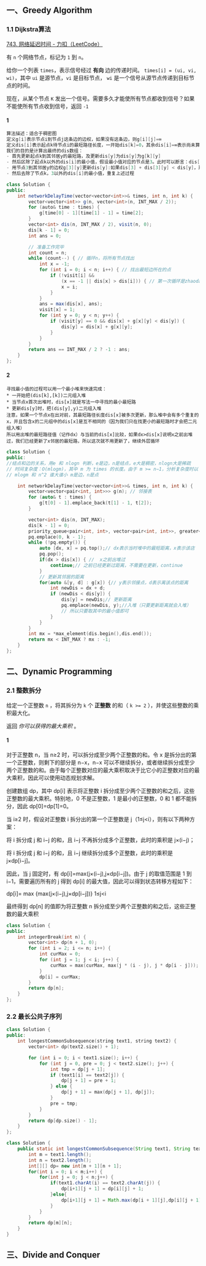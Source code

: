 ## 一、Greedy Algorithm

### 1.1 Dijkstra算法

[743. 网络延迟时间 - 力扣（LeetCode）](https://leetcode.cn/problems/network-delay-time/description/)

有 `n` 个网络节点，标记为 `1` 到 `n`。

给你一个列表 `times`，表示信号经过 **有向** 边的传递时间。 `times[i] = (ui, vi, wi)`，其中 `ui` 是源节点，`vi` 是目标节点， `wi` 是一个信号从源节点传递到目标节点的时间。

现在，从某个节点 `K` 发出一个信号。需要多久才能使所有节点都收到信号？如果不能使所有节点收到信号，返回 `-1` 

#### 1 

```cpp
算法描述：适合于稠密图
定义g[i]表示节点i到节点j这条边的边权，如果没有这条边，则g[i][j]=∞
定义dis[i]表示起点k待节点i的最短路径长度，一开始dis[k]=0，其余dis[i]=∞表示尚未算到
我们的目的是计算出最终的dis数组：
- 首先更新起点k到其邻居y的最短路，及更新dis[y]为dis[y]为g[k][y]
- 然后区除了起点k以外的dis[i]的最小值，假设最小值对应的节点是3。此时可以断言：dis[3]已经是k到3最短路径长度，不可能有其他k到3的路径更短
- 用节点3到其邻居y的边权g[3][y]更新dis[y]:如果dis[3] + dis[3][y] < dis[y]，那么更新dis[y]为dis[3] + g[3][y]，否则不更新
- 然后去除了节点k，3以外的dis[i]的最小值，重复上述过程
```

```java
class Solution {
public:
    int networkDelayTime(vector<vector<int>>& times, int n, int k) {
        vector<vector<int>> g(n, vector<int>(n, INT_MAX / 2));
        for (auto& time : times) {
            g[time[0] - 1][time[1] - 1] = time[2];
        }
        vector<int> dis(n, INT_MAX / 2), visit(n, 0);
        dis[k - 1] = 0;
        int ans = 0;

        // 准备工作完毕
        int count = n;
        while (count--) { // 循环n，将所有节点找出
            int x = -1;
            for (int i = 0; i < n; i++) { // 找出最短边所在的点
                if (!visit[i] &&
                    (x == -1 || dis[x] > dis[i])) { // 第一次循环是zhaodaok点
                    x = i;
                }
            }
            ans = max(dis[x], ans);
            visit[x] = 1;
            for (int y = 0; y < n; y++) {
                if (visit[y] == 0 && dis[x] + g[x][y] < dis[y]) {
                    dis[y] = dis[x] + g[x][y];
                }
            }
        }
        return ans == INT_MAX / 2 ? -1 : ans;
    }
};
```

#### 2 

```
寻找最小值的过程可以用一个最小堆来快速完成：
* 一开始把(dis[k],[k])二元组入堆
* 当节点x首次出堆时，dis[x]就是写法一中寻找的最小最短路
* 更新dis[y]时，把(dis[y],y)二元组入堆
注意，如果一个节点x在出对前，其最短路径长度dis[x]被多次更新，那么堆中会有多个重复的x，并且包含x的二元组中的dis[x]是互不相同的（因为我们只在找更小的最短路时才会把二元组入堆）
所以用出堆的最短路径值（记作dx）与当前的dis[x]比较，如果dx>dis[x]说明x之前出堆过，我们已经更新了x邻居的最短路，所以这次就不用更新了，继续外层循环
```

```cpp
class Solution {
public:
//结点和边的关系，用e 和 nlogn 判断，e是边，n是结点，e大是稠密，nlogn大是稀疏
// 时间复杂度：O(mlogm)，其中 m 为 times 的长度。由于 m >= n−1，分析复杂度时以 m 为主。注意堆中会有重复节点，所以至多有 O(m) 个元素，单次操作的复杂度是 O(logm)。值得注意的是，如果输入的是稠密图，写法二的时间复杂度为 O(n^2logn)，不如写法一。
// mlogm 和 n^2 谁大谁小 m是边，n是点

    int networkDelayTime(vector<vector<int>>& times, int n, int k) {
        vector<vector<pair<int, int>>> g(n); // 邻接表
        for (auto& t : times) {
            g[t[0] - 1].emplace_back(t[1] - 1, t[2]);
        }

        vector<int> dis(n, INT_MAX);
        dis[k - 1] = 0;
        priority_queue<pair<int, int>, vector<pair<int, int>>, greater<>> pq;
        pq.emplace(0, k - 1);
        while (!pq.empty()) {
            auto [dx, x] = pq.top();// dx表示当时堆中的最短距离，x表示该店
            pq.pop();
            if(dx > dis[x]) { //  x之前出堆过
                continue;// 之前已经更新过距离，不需要在更新，continue
            }
            // 更新其邻居的距离
            for(auto &[y, d] : g[x]) {// y表示邻接点，d表示离该点的距离
                int newDis = dx + d;
                if (newDis < dis[y]) {
                    dis[y] = newDis;// 更新距离
                    pq.emplace(newDis, y);//入堆（只要更新距离就会入堆）
                    // 所以只要取其中的最小值即可
                }
            }
        }
        int mx = *max_element(dis.begin(),dis.end());
        return mx < INT_MAX ? mx : -1;
    }
};
```

## 二、Dynamic Programming

### 2.1 整数拆分

给定一个正整数 `n` ，将其拆分为 `k` 个 **正整数** 的和（ `k >= 2` ），并使这些整数的乘积最大化。

返回 *你可以获得的最大乘积* 。

#### 1

对于正整数 n，当 n≥2 时，可以拆分成至少两个正整数的和。令 x 是拆分出的第一个正整数，则剩下的部分是 n−x，n−x 可以不继续拆分，或者继续拆分成至少两个正整数的和。由于每个正整数对应的最大乘积取决于比它小的正整数对应的最大乘积，因此可以使用动态规划求解。

创建数组 dp，其中 dp[i] 表示将正整数 i 拆分成至少两个正整数的和之后，这些正整数的最大乘积。特别地，0 不是正整数，1 是最小的正整数，0 和 1 都不能拆分，因此 dp[0]=dp[1]=0。

当 i≥2 时，假设对正整数 i 拆分出的第一个正整数是 j（1≤j<i），则有以下两种方案：

将 i 拆分成 j 和 i−j 的和，且 i−j 不再拆分成多个正整数，此时的乘积是 j×(i−j)；

将 i 拆分成 j 和 i−j 的和，且 i−j 继续拆分成多个正整数，此时的乘积是 j×dp[i−j]。

因此，当 j 固定时，有 dp[i]=max(j×(i−j),j×dp[i−j])。由于 j 的取值范围是 1 到 i−1，需要遍历所有的 j 得到 dp[i] 的最大值，因此可以得到状态转移方程如下：

dp[i]= max {max(j×(i−j),j×dp[i−j])}
	   1≤j<i

最终得到 dp[n] 的值即为将正整数 n 拆分成至少两个正整数的和之后，这些正整数的最大乘积

```cpp
class Solution {
public:
    int integerBreak(int n) {
        vector<int> dp(n + 1, 0);
        for (int i = 2; i <= n; i++) {
            int curMax = 0;
            for (int j = 1; j < i; j++) {
                curMax = max(curMax, max(j * (i - j), j * dp[i - j]));
            }
            dp[i] = curMax;
        }
        return dp[n];
    }
};
```

### 2.2 最长公共子序列

```cpp
class Solution {
public:
    int longestCommonSubsequence(string text1, string text2) {
        vector<int> dp(text2.size() + 1);

        for (int i = 0; i < text1.size(); i++) {
            for (int j = 0, pre = 0; j < text2.size(); j++) {
                int tmp = dp[j + 1];
                if (text1[i] == text2[j]) {
                    dp[j + 1] = pre + 1;
                } else {
                    dp[j + 1] = max(dp[j + 1], dp[j]);
                }
                pre = tmp;
            }
        }
        return dp[dp.size() - 1];
    }
};
```

```java
class Solution {
    public static int longestCommonSubsequence(String text1, String text2) {
        int m = text1.length();
        int n = text2.length();
        int[][] dp= new int[m + 1][n + 1];
        for(int i = 0; i < m;i++) {
            for(int j = 0; j < n;j++) {
                if(text1.charAt(i) == text2.charAt(j)) {
                    dp[i+1][j + 1] = dp[i][j] + 1;
                }else{
                    dp[i+1][j + 1] = Math.max(dp[i + 1][j],dp[i][j + 1]);
                }
            }
        }
        return dp[m][n];
    }
}
```



## 三、Divide and Conquer

